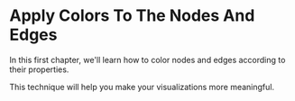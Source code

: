 # Apply Colors To The Nodes And Edges

In this first chapter, we'll learn how to color nodes and edges according to their properties.

This technique will help you make your visualizations more meaningful.
